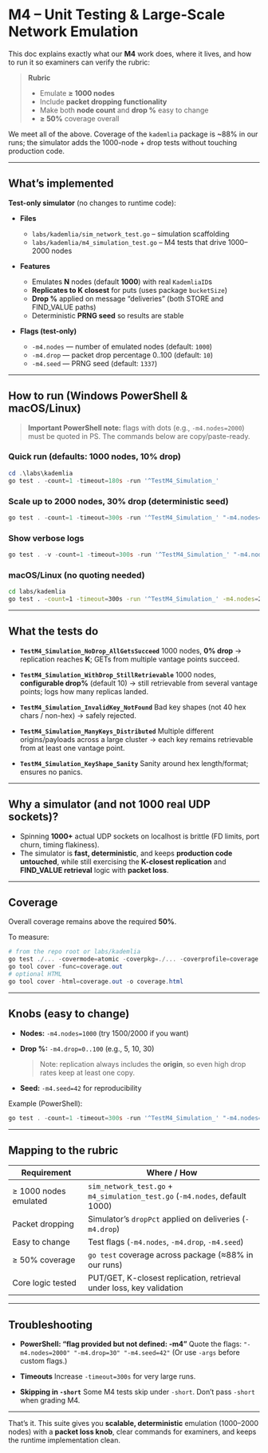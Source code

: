# M4 – Unit Testing & Large-Scale Network Emulation

This doc explains exactly what our **M4** work does, where it lives, and how to run it so examiners can verify the rubric:

> **Rubric**
>
> * Emulate **≥ 1000 nodes**
> * Include **packet dropping functionality**
> * Make both **node count** and **drop %** easy to change
> * **≥ 50%** coverage overall

We meet all of the above. Coverage of the `kademlia` package is \~88% in our runs; the simulator adds the 1000-node + drop tests without touching production code.

---

## What’s implemented

**Test-only simulator** (no changes to runtime code):

* **Files**

  * `labs/kademlia/sim_network_test.go` – simulation scaffolding
  * `labs/kademlia/m4_simulation_test.go` – M4 tests that drive 1000–2000 nodes
* **Features**

  * Emulates **N** nodes (default **1000**) with real `KademliaID`s
  * **Replicates to K closest** for puts (uses package `bucketSize`)
  * **Drop %** applied on message “deliveries” (both STORE and FIND\_VALUE paths)
  * Deterministic **PRNG seed** so results are stable
* **Flags (test-only)**

  * `-m4.nodes` — number of emulated nodes (default: `1000`)
  * `-m4.drop` — packet drop percentage 0..100 (default: `10`)
  * `-m4.seed` — PRNG seed (default: `1337`)

---

## How to run (Windows PowerShell & macOS/Linux)

> **Important PowerShell note:** flags with dots (e.g., `-m4.nodes=2000`) must be quoted in PS.
> The commands below are copy/paste-ready.

### Quick run (defaults: 1000 nodes, 10% drop)

```powershell
cd .\labs\kademlia
go test . -count=1 -timeout=180s -run '^TestM4_Simulation_'
```

### Scale up to 2000 nodes, 30% drop (deterministic seed)

```powershell
go test . -count=1 -timeout=300s -run '^TestM4_Simulation_' "-m4.nodes=2000" "-m4.drop=30" "-m4.seed=42"
```

### Show verbose logs

```powershell
go test . -v -count=1 -timeout=300s -run '^TestM4_Simulation_' "-m4.nodes=2000" "-m4.drop=30"
```

### macOS/Linux (no quoting needed)

```bash
cd labs/kademlia
go test . -count=1 -timeout=300s -run '^TestM4_Simulation_' -m4.nodes=2000 -m4.drop=30 -m4.seed=42
```

---

## What the tests do

* **`TestM4_Simulation_NoDrop_AllGetsSucceed`**
  1000 nodes, **0% drop** → replication reaches **K**; GETs from multiple vantage points succeed.

* **`TestM4_Simulation_WithDrop_StillRetrievable`**
  1000 nodes, **configurable drop%** (default 10) → still retrievable from several vantage points; logs how many replicas landed.

* **`TestM4_Simulation_InvalidKey_NotFound`**
  Bad key shapes (not 40 hex chars / non-hex) → safely rejected.

* **`TestM4_Simulation_ManyKeys_Distributed`**
  Multiple different origins/payloads across a large cluster → each key remains retrievable from at least one vantage point.

* **`TestM4_Simulation_KeyShape_Sanity`**
  Sanity around hex length/format; ensures no panics.

---

## Why a simulator (and not 1000 real UDP sockets)?

* Spinning **1000+** actual UDP sockets on localhost is brittle (FD limits, port churn, timing flakiness).
* The simulator is **fast, deterministic**, and keeps **production code untouched**, while still exercising the **K-closest replication** and **FIND\_VALUE retrieval** logic with **packet loss**.

---

## Coverage

Overall coverage remains above the required **50%**.

To measure:

```powershell
# from the repo root or labs/kademlia
go test ./... -covermode=atomic -coverpkg=./... -coverprofile=coverage.out
go tool cover -func=coverage.out
# optional HTML
go tool cover -html=coverage.out -o coverage.html
```

---

## Knobs (easy to change)

* **Nodes:** `-m4.nodes=1000` (try 1500/2000 if you want)
* **Drop %:** `-m4.drop=0..100` (e.g., 5, 10, 30)

  > Note: replication always includes the **origin**, so even high drop rates keep at least one copy.
* **Seed:** `-m4.seed=42` for reproducibility

Example (PowerShell):

```powershell
go test . -count=1 -timeout=300s -run '^TestM4_Simulation_' "-m4.nodes=1500" "-m4.drop=25" "-m4.seed=2025"
```

---

## Mapping to the rubric

| Requirement           | Where / How                                                                 |
| --------------------- | --------------------------------------------------------------------------- |
| ≥ 1000 nodes emulated | `sim_network_test.go` + `m4_simulation_test.go` (`-m4.nodes`, default 1000) |
| Packet dropping       | Simulator’s `dropPct` applied on deliveries (`-m4.drop`)                    |
| Easy to change        | Test flags (`-m4.nodes`, `-m4.drop`, `-m4.seed`)                            |
| ≥ 50% coverage        | `go test` coverage across package (≈88% in our runs)                        |
| Core logic tested     | PUT/GET, K-closest replication, retrieval under loss, key validation        |

---

## Troubleshooting

* **PowerShell: “flag provided but not defined: -m4”**
  Quote the flags: `"-m4.nodes=2000" "-m4.drop=30" "-m4.seed=42"`
  (Or use `-args` before custom flags.)

* **Timeouts**
  Increase `-timeout=300s` for very large runs.

* **Skipping in `-short`**
  Some M4 tests skip under `-short`. Don’t pass `-short` when grading M4.

---

That’s it. This suite gives you **scalable, deterministic** emulation (1000–2000 nodes) with a **packet loss knob**, clear commands for examiners, and keeps the runtime implementation clean.

